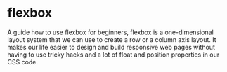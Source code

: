 # flexbox

A guide how to use flexbox for beginners, flexbox is a one-dimensional layout system that we can use to create a row or a column axis layout. It makes our life easier to design and build responsive web pages without having to use tricky hacks and a lot of float and position properties in our CSS code.
